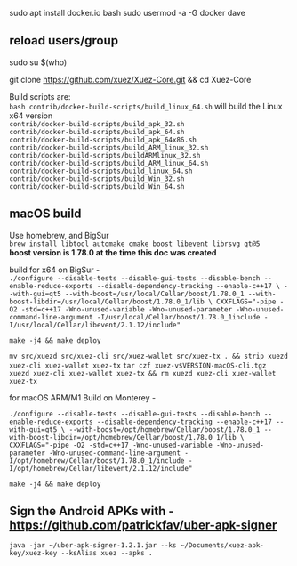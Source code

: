 
sudo apt install docker.io bash
sudo usermod -a -G docker dave

## reload users/group
sudo su $(who)

git clone https://github.com/xuez/Xuez-Core.git && cd Xuez-Core

Build scripts are:<br>
`bash contrib/docker-build-scripts/build_linux_64.sh` will build the Linux x64 version<br>
`contrib/docker-build-scripts/build_apk_32.sh`<br>
`contrib/docker-build-scripts/build_apk_64.sh`<br>
`contrib/docker-build-scripts/build_apk_64x86.sh`<br>
`contrib/docker-build-scripts/build_ARM_linux_32.sh`<br>
`contrib/docker-build-scripts/buildARMlinux_32.sh`<br>
`contrib/docker-build-scripts/build_ARM_linux_64.sh`<br>
`contrib/docker-build-scripts/build_linux_64.sh`<br>
`contrib/docker-build-scripts/build_Win_32.sh`<br>
`contrib/docker-build-scripts/build_Win_64.sh`<br>

## macOS build
Use homebrew, and BigSur<br>
`brew install libtool automake cmake boost libevent librsvg qt@5`<br>
**boost version is 1.78.0 at the time this doc was created**

build for x64 on BigSur -<br>
`./configure --disable-tests --disable-gui-tests --disable-bench --enable-reduce-exports --disable-dependency-tracking --enable-c++17 \
--with-gui=qt5 --with-boost=/usr/local/Cellar/boost/1.78.0_1 --with-boost-libdir=/usr/local/Cellar/boost/1.78.0_1/lib \
CXXFLAGS="-pipe -O2 -std=c++17 -Wno-unused-variable -Wno-unused-parameter -Wno-unused-command-line-argument -I/usr/local/Cellar/boost/1.78.0_1include -I/usr/local/Cellar/libevent/2.1.12/include"`

`make -j4 && make deploy`

`mv src/xuezd src/xuez-cli src/xuez-wallet src/xuez-tx . && strip xuezd xuez-cli xuez-wallet xuez-tx`
`tar czf xuez-v$VERSION-macOS-cli.tgz xuezd xuez-cli xuez-wallet xuez-tx && rm xuezd xuez-cli xuez-wallet xuez-tx`

for macOS ARM/M1 Build on Monterey -<br>

`./configure --disable-tests --disable-gui-tests --disable-bench --enable-reduce-exports --disable-dependency-tracking --enable-c++17 --with-gui=qt5 \
--with-boost=/opt/homebrew/Cellar/boost/1.78.0_1 --with-boost-libdir=/opt/homebrew/Cellar/boost/1.78.0_1/lib \
CXXFLAGS="-pipe -O2 -std=c++17 -Wno-unused-variable -Wno-unused-parameter -Wno-unused-command-line-argument -I/opt/homebrew/Cellar/boost/1.78.0_1/include -I/opt/homebrew/Cellar/libevent/2.1.12/include"`

`make -j4 && make deploy`

## Sign the Android APKs with - https://github.com/patrickfav/uber-apk-signer
`java -jar ~/uber-apk-signer-1.2.1.jar --ks ~/Documents/xuez-apk-key/xuez-key --ksAlias xuez --apks .`

